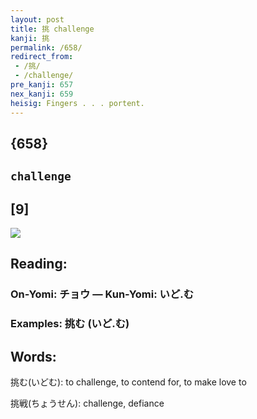 ```yaml
---
layout: post
title: 挑 challenge
kanji: 挑
permalink: /658/
redirect_from:
 - /挑/
 - /challenge/
pre_kanji: 657
nex_kanji: 659
heisig: Fingers . . . portent.
---
```


## {658}

## `challenge`

## [9]

<div class="stroke"><img src="E68C91.png" /></div>

## Reading:

### On-Yomi: チョウ &mdash; Kun-Yomi: いど.む

### Examples: 挑む (いど.む)

## Words:

挑む(いどむ): to challenge, to contend for, to make love to

挑戦(ちょうせん): challenge, defiance

